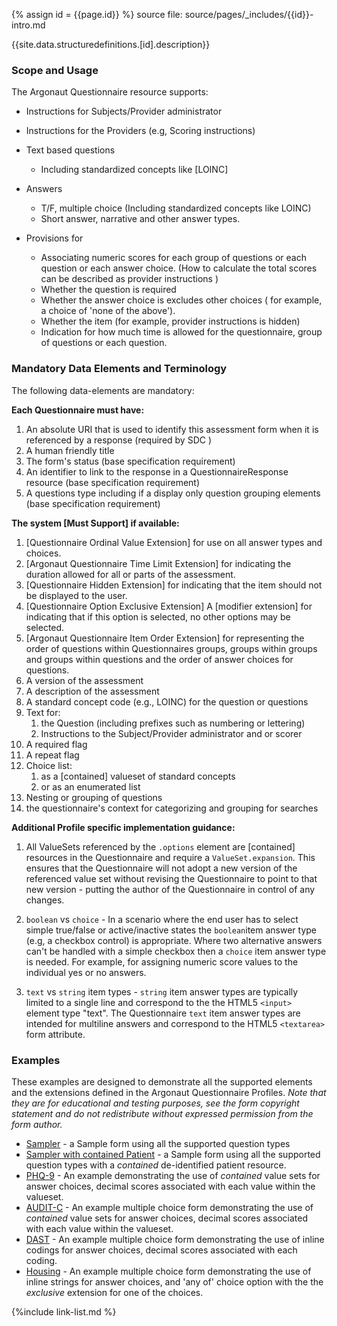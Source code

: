 {% assign id = {{page.id}} %}
source file: source/pages/\_includes/{{id}}-intro.md

{{site.data.structuredefinitions.[id].description}}

### Scope and Usage

The Argonaut Questionnaire resource supports:

- Instructions for Subjects/Provider administrator
- Instructions for the Providers (e.g, Scoring instructions)
- Text based questions
  - Including standardized concepts like [LOINC]
- Answers
  - T/F, multiple choice (Including standardized concepts like LOINC)
  - Short answer, narrative and other answer types.

- Provisions for

  - Associating numeric scores for each group of questions or each question or each answer choice.  (How to calculate the total scores can be described as provider instructions )
  -  Whether the question is required
  -  Whether the answer choice is excludes other choices ( for example, a choice of 'none of the above').
  -  Whether the item (for example, provider instructions is hidden)
  -  Indication for how much time is allowed for the questionnaire, group of questions or each question.

### Mandatory Data Elements and Terminology

The following data-elements are mandatory:

**Each Questionnaire must have:**

1. An absolute URI that is used to identify this assessment form when it is referenced by a response (required by SDC )
1. A human friendly title
1. The form's status (base specification requirement)
1. An identifier to link to the response in a QuestionnaireResponse resource  (base specification requirement)
1. A questions type including if a display only  question grouping elements (base specification requirement)

**The system [Must Support] if available:**

1. [Questionnaire Ordinal Value Extension] for use on all answer types and choices.
1. [Argonaut Questionnaire Time Limit Extension] for indicating the duration allowed for all or parts of the assessment.
1. [Questionnaire Hidden Extension] for indicating that the item should not be displayed to the user.
1. [Questionnaire Option Exclusive Extension] A [modifier extension] for indicating that if this option is selected, no other options may be selected.
1. [Argonaut Questionnaire Item Order Extension] for representing the order of questions within Questionnaires groups, groups within groups and groups within questions and the order of answer choices for questions.
1. A version of the assessment
1. A description of the assessment
1. A standard concept code (e.g., LOINC) for the question or questions
1. Text for:
    1. the Question (including prefixes such as numbering or lettering)
    1. Instructions to the Subject/Provider administrator and or scorer
1. A required flag
1. A repeat flag
1. Choice list:
   1. as a [contained] valueset of standard concepts
   1. or as an enumerated list
1. Nesting or grouping of questions
1. the questionnaire's context for categorizing and grouping for searches

<!--

**What about these?**
- Questionnaire.identifier
- Questionnaire.date
- Questionnaire.publisher
- Questionnaire.jurisdiction
- Questionnaire.contact
- Questionnaire.copyright
- Questionnaire.code
- Questionnaire.item.definition
- Questionnaire.item.readOnly
- Questionnaire.item.maxLength
- Questionnaire.item.initial[x]

Extensions:

- [questionnaire-maxOccurs]
- [questionnaire-minOccurs]

-->

**Additional Profile specific implementation guidance:**

1. All ValueSets referenced by the `.options` element are [contained] resources in the Questionnaire and require a `ValueSet.expansion`.  This ensures that the Questionnaire will not adopt a new version of the referenced value set without revising the Questionnaire to point to that new version - putting the author of the Questionnaire in control of any changes.

1. `boolean` vs `choice` - In a scenario where the end user has to select simple true/false or active/inactive states the `boolean`item answer type (e.g, a checkbox control) is appropriate.  Where two alternative answers can't be handled with a simple checkbox then a `choice` item answer type is needed. For example, for assigning numeric score values to the individual yes or no answers.
1. `text` vs `string` item types  - `string` item answer types are typically limited to a single line and correspond to the the HTML5 `<input>` element type "text".  The Questionnaire `text` item answer types are intended for multiline answers and correspond to the HTML5 `<textarea>` form attribute.


### Examples

These examples are designed to demonstrate all the supported elements and the extensions defined in the Argonaut Questionnaire Profiles.  *Note that they are for educational and testing purposes, see the form copyright statement and do not redistribute without expressed permission from the form author.*

<!-- {% raw %} {% include list-simple-questionnaires.xhtml %}{% endraw %} -->
- [Sampler](Questionnaire-questionnaire-example-sampler.html) - a Sample form using all the supported question types
- [Sampler with contained Patient](Questionnaire-questionnaire-example-sampler.html) - a Sample form using all the supported question types with a *contained* de-identified patient resource.
- [PHQ-9](Questionnaire-questionnaire-example-phq9.html) - An example demonstrating the use of *contained* value sets for answer choices, decimal scores associated with each value within the valueset.
- [AUDIT-C](Questionnaire-questionnaire-example-audit-c.html) - An example multiple choice form demonstrating the use of *contained* value sets for answer choices, decimal scores associated with each value within the valueset.
- [DAST](Questionnaire-questionnaire-example-dast.html) - An example multiple choice form demonstrating the use of inline codings for answer choices, decimal scores associated with each coding.
- [Housing](Questionnaire-questionnaire-example-housing.html) - An example multiple choice form demonstrating the use of inline strings for answer choices, and 'any of' choice option with the the *exclusive* extension for one of the choices.



{%include link-list.md %}
